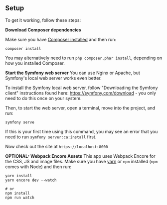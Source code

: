 ## Setup
To get it working, follow these steps:

**Download Composer dependencies**

Make sure you have [Composer installed](https://getcomposer.org/download/)
and then run:
```
composer install
```

You may alternatively need to run `php composer.phar install`, depending
on how you installed Composer.

**Start the Symfony web server**
You can use Nginx or Apache, but Symfony's local web server
works even better.

To install the Symfony local web server, follow
"Downloading the Symfony client" instructions found
here: https://symfony.com/download - you only need to do this
once on your system.

Then, to start the web server, open a terminal, move into the
project, and run:

```
symfony serve
```

If this is your first time using this command, you may see an
error that you need to run `symfony server:ca:install` first.

Now check out the site at `https://localhost:8000`

**OPTIONAL: Webpack Encore Assets**
This app uses Webpack Encore for the CSS, JS and image files.
Make sure you have [yarn](https://yarnpkg.com/lang/en/)
or `npm` installed (`npm` comes with Node) and then run:

```
yarn install
yarn encore dev --watch

# or
npm install
npm run watch
```

